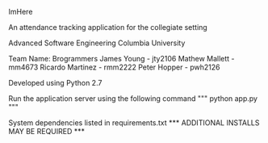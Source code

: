 ImHere

An attendance tracking application for the collegiate setting

Advanced Software Engineering
Columbia University

Team Name: Brogrammers
James Young - jty2106
Mathew Mallett - mm4673
Ricardo Martinez - rmm2222
Peter Hopper - pwh2126

Developed using Python 2.7

Run the application server using the following command
"""
		python app.py
"""

System dependencies listed in requirements.txt
*** ADDITIONAL INSTALLS MAY BE REQUIRED ***

